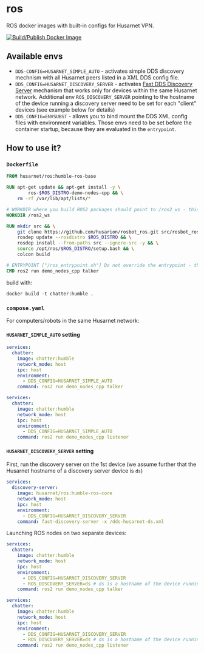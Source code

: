 # ros

ROS docker images with built-in configs for Husarnet VPN.

[![Build/Publish Docker Image](https://github.com/husarnet/ros/actions/workflows/build_push_test.yaml/badge.svg)](https://github.com/husarnet/ros/actions/workflows/build_push_test.yaml)

## Available envs

- `DDS-CONFIG=HUSARNET_SIMPLE_AUTO` - activates simple DDS discovery mechnism with all Husarnet peers listed in a XML DDS config file.
- `DDS_CONFIG=HUSARNET_DISCOVERY_SERVER` - activates [Fast DDS Discovery Server](https://docs.ros.org/en/humble/Tutorials/Advanced/Discovery-Server/Discovery-Server.html) mechanism that works only for devices within the same Husarnet network. Additional env `ROS_DISCOVERY_SERVER` pointing to the hostname of the device running a discovery server need to be set for each "client" devices (see example below for details)
- `DDS_CONFIG=ENVSUBST` - allows you to bind mount the DDS XML config files with environment variables. Those envs need to be set before the container startup, because they are evaluated in the `entrypoint`.

## How to use it?

### `Dockerfile`

```Dockerfile
FROM husarnet/ros:humble-ros-base

RUN apt-get update && apt-get install -y \
        ros-$ROS_DISTRO-demo-nodes-cpp && \
    rm -rf /var/lib/apt/lists/*

# WORKDIR where you build ROS2 packages should point to /ros2_ws - this directory is used in the ENTRYPOINT
WORKDIR /ros2_ws 

RUN mkdir src && \
    git clone https://github.com/husarion/rosbot_ros.git src/rosbot_ros -b humble && \
    rosdep update --rosdistro $ROS_DISTRO && \
    rosdep install --from-paths src --ignore-src -y && \
    source /opt/ros/$ROS_DISTRO/setup.bash && \
    colcon build

# ENTRYPOINT ["/ros_entrypoint.sh"] Do not override the entrypoint - this is where magic happens
CMD ros2 run demo_nodes_cpp talker
```

build with:

```
docker build -t chatter:humble .
```

### `compose.yaml`

For computers/robots in the same Husarnet network:

#### `HUSARNET_SIMPLE_AUTO` setting

```yaml
services:
  chatter:
    image: chatter:humble
    network_mode: host
    ipc: host
    environment:
      - DDS_CONFIG=HUSARNET_SIMPLE_AUTO
    command: ros2 run demo_nodes_cpp talker
```

```yaml
services:
  chatter:
    image: chatter:humble
    network_mode: host
    ipc: host
    environment:
      - DDS_CONFIG=HUSARNET_SIMPLE_AUTO
    command: ros2 run demo_nodes_cpp listener
```

#### `HUSARNET_DISCOVERY_SERVER` setting

First, run the discovery server on the 1st device (we assume further that the Husarnet hostname of a discovery server device is `ds`)

```yaml
services:
  discovery-server:
    image: husarnet/ros:humble-ros-core
    network_mode: host
    ipc: host
    environment:
      - DDS_CONFIG=HUSARNET_DISCOVERY_SERVER
    command: fast-discovery-server -x /dds-husarnet-ds.xml
```

Launching ROS nodes on two separate devices:

```yaml
services:
  chatter:
    image: chatter:humble
    network_mode: host
    ipc: host
    environment:
      - DDS_CONFIG=HUSARNET_DISCOVERY_SERVER
      - ROS_DISCOVERY_SERVER=ds # ds is a hostname of the device running Discovery Server
    command: ros2 run demo_nodes_cpp talker
```

```yaml
services:
  chatter:
    image: chatter:humble
    network_mode: host
    ipc: host
    environment:
      - DDS_CONFIG=HUSARNET_DISCOVERY_SERVER
      - ROS_DISCOVERY_SERVER=ds # ds is a hostname of the device running Discovery Server
    command: ros2 run demo_nodes_cpp listener
```